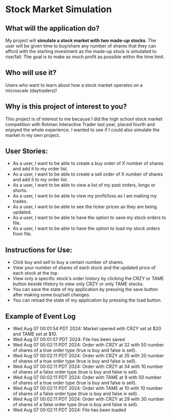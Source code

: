 # Stock Market Simulation

## What will the application do?
My project will **simulate a stock market with two made-up stocks**. The user will be given time to buy/share any number of shares that they can afford with the starting investment as the made-up stock is simulated to rise/fall. The goal is to make as much profit as possible within the time limit. 

## Who will use it?
Users who want to learn about how a stock market operates on a microscale (daytraders)!

## Why is this project of interest to you?
This project is of interest to me because I did the high school stock market competition with Rotman Interactive Trader last year, placed fourth and enjoyed the whole experience. I wanted to see if I could also simulate the market in my own project.


## User Stories:
* As a user, I want to be able to create a buy order of X number of shares and add it to my order list.
* As a user, I want to be able to create a sell order of X number of shares and add it to my order list.
* As a user, I want to be able to view a list of my past orders, longs or shorts.
* As a user, I want to be able to view my profit/loss as I am making my trades.
* As a user, I want to be able to see the ticker prices as they are being updated.
* As a user, I want to be able to have the option to save my stock orders to file.
* As a user, I want to be able to have the option to load my stock orders from file.

## Instructions for Use:
* Click buy and sell to buy a certain number of shares.
* View your number of shares of each stock and the updated price of each stock at the top.
* View only a specific stock's order history by clicking the CRZY or TAME button beside History to view only CRZY or only TAME stocks.
* You can save the state of my application by pressing the save button after making some buy/sell changes.
* You can reload the state of my application by pressing the load button.

## Example of Event Log
* Wed Aug 07 00:01:54 PDT 2024: Market opened with CRZY set at $20 and TAME set at $10.
* Wed Aug 07 00:01:57 PDT 2024: File has been saved
* Wed Aug 07 00:02:11 PDT 2024: Order with CRZY at 32 with 50 number of shares of a true order type (true is buy and false is sell).
* Wed Aug 07 00:02:11 PDT 2024: Order with CRZY at 35 with 20 number of shares of a true order type (true is buy and false is sell).
* Wed Aug 07 00:02:11 PDT 2024: Order with CRZY at 34 with 10 number of shares of a false order type (true is buy and false is sell).
* Wed Aug 07 00:02:11 PDT 2024: Order with TAME at 9 with 50 number of shares of a true order type (true is buy and false is sell).
* Wed Aug 07 00:02:11 PDT 2024: Order with TAME at 10 with 10 number of shares of a false order type (true is buy and false is sell).
* Wed Aug 07 00:02:11 PDT 2024: Order with CRZY at 29 with 30 number of shares of a false order type (true is buy and false is sell).
* Wed Aug 07 00:02:11 PDT 2024: File has been loaded
